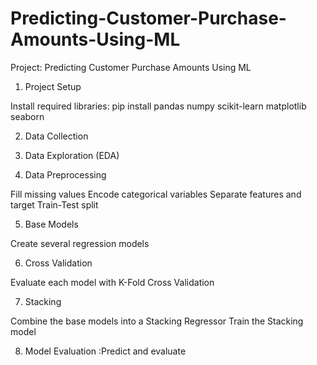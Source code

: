# Predicting-Customer-Purchase-Amounts-Using-ML

Project: Predicting Customer Purchase Amounts Using ML

1. Project Setup

Install required libraries:
pip install pandas numpy scikit-learn matplotlib seaborn

2. Data Collection

3. Data Exploration (EDA)

4. Data Preprocessing

Fill missing values
Encode categorical variables
Separate features and target
Train-Test split

5. Base Models

Create several regression models

6. Cross Validation

Evaluate each model with K-Fold Cross Validation
    
7. Stacking

Combine the base models into a Stacking Regressor
Train the Stacking model

8. Model Evaluation :Predict and evaluate



